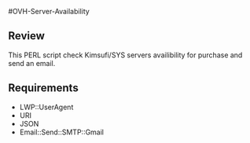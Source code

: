 #OVH-Server-Availability

## Review 
This PERL script check Kimsufi/SYS servers availibility for purchase and send an email.

## Requirements
* LWP::UserAgent
* URI
* JSON
* Email::Send::SMTP::Gmail
